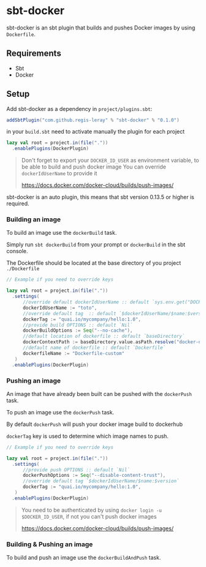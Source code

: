 # sbt-docker

sbt-docker is an sbt plugin that builds and pushes Docker images by using `Dockerfile`.


Requirements
------------
* Sbt
* Docker

Setup
-----

Add sbt-docker as a dependency in `project/plugins.sbt`:
```scala
addSbtPlugin("com.github.regis-leray" % "sbt-docker" % "0.1.0")
```
in your `build.sbt` need to activate manually the plugin for each project

```scala
lazy val root = project.in(file(".")) 
  .enablePlugins(DockerPlugin)
```

> Don't forget to export your `DOCKER_ID_USER` as environment variable, to be able to build and push docker image
> You can override `dockerIdUserName` to provide it
> 
> https://docs.docker.com/docker-cloud/builds/push-images/

sbt-docker is an auto plugin, this means that sbt version 0.13.5 or higher is required.

### Building an image

To build an image use the `dockerBuild` task.

Simply run `sbt dockerBuild` from your prompt or `dockerBuild` in the sbt console.

The Dockerfile should be located at the base directory of you project `./Dockerfile` 

```scala
// Example if you need to override keys

lazy val root = project.in(file("."))
  .settings(
      //override default dockerIdUserName :: default `sys.env.get("DOCKER_ID_USER")`     
      dockerIdUserName := "toto",
      //override default tag  :: default `$dockerIdUserName/$name:$version`
      dockerTag := "quai.io/mycompany/hello:1.0",     
      //provide build OPTIONS :: default `Nil`
      dockerBuildOptions := Seq("--no-cache"),
      //default location of dockerfile :: default `baseDirectory`
      dockerContextPath := baseDirectory.value.asPath.resolve("docker-dir"),
      //default name of dockerfile :: default `Dockerfile`
      dockerfileName := "Dockerfile-custom"
   )
  .enablePlugins(DockerPlugin)
```

### Pushing an image

An image that have already been built can be pushed with the `dockerPush` task.

To push an image use the `dockerPush` task.

By default `dockerPush` will push your docker image build to dockerhub

`dockerTag` key is used to determine which image names to push.

```scala
// Example if you need to override keys

lazy val root = project.in(file("."))
  .settings(
      //provide push OPTIONS :: default `Nil`
      dockerPushOptions := Seq("--disable-content-trust"),
      //override default tag `$dockerIdUserName/$name:$version`
      dockerTag := "quai.io/mycompany/hello:1.0", 
   )
  .enablePlugins(DockerPlugin)
```

> You need to be authenticated by using `docker login -u $DOCKER_ID_USER`, if not you can't push docker images
> 
> https://docs.docker.com/docker-cloud/builds/push-images/

### Building & Pushing an image

To build and push an image use the `dockerBuildAndPush` task.